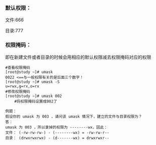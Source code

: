 ### 默认权限：

文件:666

目录:777

### 权限掩码：

即在新建文件或者目录的时候会用相应的默认权限减去权限掩码对应的权限

```
#查看权限掩码
[root@study ~]# umask
0022 <==与一般权限有关的是后面三个数字！
[root@study ~]# umask -S
u=rwx,g=rx,o=rx
#修改权限掩码
[root@study ~]# umask 002
    #将权限掩码设置成002了
```

```
例题：
假设你的 umask 为 003 ，请问该 umask 情况下，建立的文件与目录权限为？
答：
umask 为 003 ，所以拿掉的权限为 --------wx，因此：
文件： (-rw-rw-rw-) - (--------wx) = -rw-rw-r--
目录： (drwxrwxrwx) - (d-------wx) = drwxrwxr--
```



